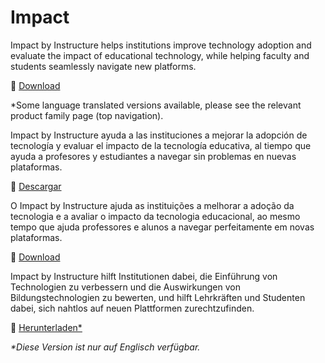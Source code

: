 # Impact

<div class="lang EN">

Impact by Instructure helps institutions improve technology adoption and evaluate the impact of educational technology, while helping faculty and students seamlessly navigate new platforms.

💾 [Download](/#/impact/dl)

*Some language translated versions available, please see the relevant product family page (top navigation).

<div class="contents impact"></div>

</div>
<div class="lang ES_LA">

Impact by Instructure ayuda a las instituciones a mejorar la adopción de tecnología y evaluar el impacto de la tecnología educativa, al tiempo que ayuda a profesores y estudiantes a navegar sin problemas en nuevas plataformas.

💾 [Descargar](/#/es-la/impact/dl/es) 

<div class="contents impact-ES_LA"></div>

</div>
<div class="lang PT_BR">

O Impact by Instructure ajuda as instituições a melhorar a adoção da tecnologia e a avaliar o impacto da tecnologia educacional, ao mesmo tempo que ajuda professores e alunos a navegar perfeitamente em novas plataformas.

💾 [Download](/#/pt-br/impact/dl/pt)

<div class="contents impact-PT_BR"></div>

</div>
<div class="lang DE">

Impact by Instructure hilft Institutionen dabei, die Einführung von Technologien zu verbessern und die Auswirkungen von Bildungstechnologien zu bewerten, und hilft Lehrkräften und Studenten dabei, sich nahtlos auf neuen Plattformen zurechtzufinden.

💾 [Herunterladen*](/#/impact/dl/de)

_*Diese Version ist nur auf Englisch verfügbar._

<div class="contents impact"></div>

</div>
